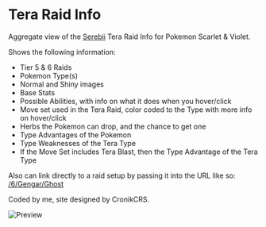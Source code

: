 # Tera Raid Info
Aggregate view of the [Serebii](https://www.serebii.net/) Tera Raid Info for Pokemon Scarlet & Violet.

Shows the following information:
- Tier 5 & 6 Raids
- Pokemon Type(s)
- Normal and Shiny images
- Base Stats
- Possible Abilities, with info on what it does when you hover/click
- Move set used in the Tera Raid, color coded to the Type with more info on hover/click
- Herbs the Pokemon can drop, and the chance to get one
- Type Advantages of the Pokemon
- Type Weaknesses of the Tera Type
- If the Move Set includes Tera Blast, then the Type Advantage of the Tera Type

Also can link directly to a raid setup by passing it into the URL like so: [/6/Gengar/Ghost](https://kyle-undefined.github.io/tera-raid-info/6/Gengar/Ghost)

Coded by me, site designed by CronikCRS.

![Preview](https://questionable.link/5QBqOZtzR.png)
